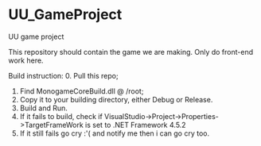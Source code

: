 # UU_GameProject
UU game project

This repository should contain the game we are making.
Only do front-end work here.

Build instruction:
0. Pull this repo;
1. Find MonogameCoreBuild.dll @ /root;
2. Copy it to your building directory, either Debug or Release.
3. Build and Run.
4. If it fails to build, check if VisualStudio->Project->Properties->TargetFrameWork is set to .NET Framework 4.5.2
5. If it still fails go cry :'( and notify me then i can go cry too.
